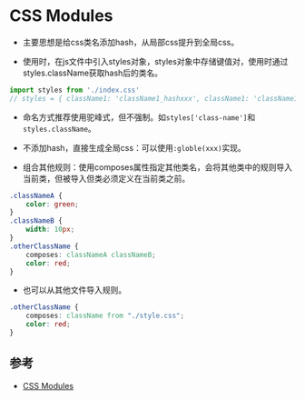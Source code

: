 # CSS Modules

- 主要思想是给css类名添加hash，从局部css提升到全局css。

- 使用时，在js文件中引入styles对象，styles对象中存储键值对，使用时通过styles.className获取hash后的类名。

```js
import styles from './index.css'
// styles = { className1: 'className1_hashxxx', className1: 'className1_hashxxx' }
```
- 命名方式推荐使用驼峰式，但不强制。如`styles['class-name']`和`styles.className`。

- 不添加hash，直接生成全局css：可以使用`:globle(xxx)`实现。

- 组合其他规则：使用composes属性指定其他类名，会将其他类中的规则导入当前类，但被导入但类必须定义在当前类之前。

```css
.classNameA {
    color: green;
}
.classNameB {
    width: 10px;
}
.otherClassName {
    composes: classNameA classNameB;
    color: red;
}
```

- 也可以从其他文件导入规则。

```css
.otherClassName {
    composes: className from "./style.css";
    color: red;
}
```

## 参考

- [CSS Modules](https://github.com/css-modules/css-modules)